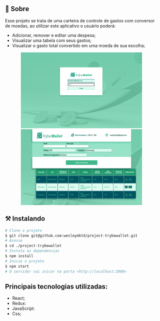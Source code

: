 ## 🧐 Sobre

<p align="left"> 
	Esse projeto se trata de uma carteira de controle de gastos com conversor de moedas, ao utilizar este aplicativo o usuário poderá:

- Adicionar, remover e editar uma despesa;
- Visualizar uma tabela com seus gastos;
- Visualizar o gasto total convertido em uma moeda de sua escolha;
</p>
<div align="center">
<img src="./src/img/trybe-wallet-a.png" alt="login" width="400px" height="250px">
<img src="./src/img/my-trybe-wallet-b.png" alt="wallet" width="400px" height="250px">
</div>

## ⚒ Instalando <a name = "installing"></a>

```bash
# Clone o projeto
$ git clone git@github.com:wesleymktd/project-trybewallet.git
# Acesse
$ cd ./project-trybewallet
# Instale as dependencias
$ npm install
# Inicie o projeto
$ npm start
# O servidor vai inicar na porta <http://localhost:3000>
```

## Principais tecnologias utilizadas:
- React;
- Redux:
- JavaScript:
- Css;
